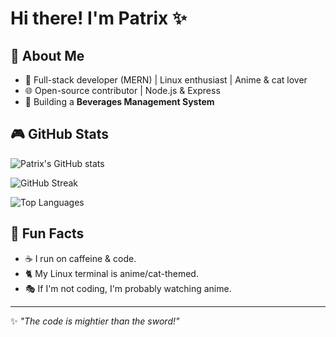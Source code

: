 # Hi there! I'm Patrix ✨

 
## 🌟 About Me
- 🤖 Full-stack developer (MERN) | Linux enthusiast | Anime & cat lover
- 🌐 Open-source contributor | Node.js & Express
- 🔄 Building a **Beverages Management System**
 
## 🎮 GitHub Stats
![Patrix's GitHub stats](https://github-readme-stats.vercel.app/api?username=pratik-ssww&show_icons=true&theme=tokyonight)



![GitHub Streak](https://streak-stats.demolab.com/?user=pratik-ssww&theme=highcontrast&hide_border=true&border_radius=10)



![Top Languages](https://github-readme-stats.vercel.app/api/top-langs/?username=pratik-ssww&layout=compact&theme=tokyonight)

## 🎉 Fun Facts
- ☕ I run on caffeine & code.
- 🐈 My Linux terminal is anime/cat-themed.
- 🎭 If I'm not coding, I'm probably watching anime.

 
---
✨ _"The code is mightier than the sword!"_

